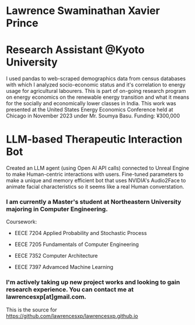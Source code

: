 # Lawrence Swaminathan Xavier Prince

# Research Assistant @Kyoto University
I used pandas to web-scraped demographics data from census databases with which I analyzed socio-economic status and it's correlation to energy usage for agricultural labourers.
This is part of on-going research program on energy economics on the renewable energy transition and what it means for the socially and economically lower classes in India.
This work was presented at the United States Energy Economics Conference held at Chicago in November 2023 under Mr. Soumya Basu.
Funding: ¥300,000

# LLM-based Therapeutic Interaction Bot
Created an LLM agent (using Open AI API calls) connected to Unreal Engine to make Human-centric interactions with users. Fine-tuned parameters to make a unique and memory efficient bot that uses NVIDIA's Audio2Face to animate facial characteristics so it seems like a real Human converstation.

### I am currently a Master's student at Northeastern University majoring in Computer Engineering. 
Coursework: 

* EECE 7204 Applied Probability and Stochastic Process

* EECE 7205 Fundamentals of Computer Engineering

* EECE 7352 Computer Architecture

* EECE 7397 Advamced Machine Learning

### I'm actively taking up new project works and looking to gain research experience. You can contact me at lawrencesxp[at]gmail.com. 

This is the source for https://github.com/lawrencesxp/lawrencesxp.github.io
